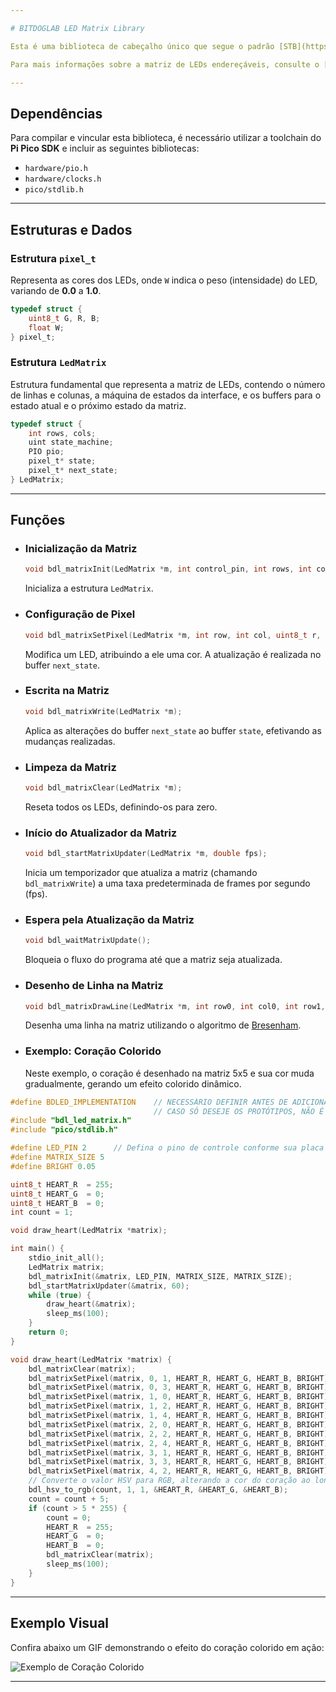 ```yaml
---

# BITDOGLAB LED Matrix Library

Esta é uma biblioteca de cabeçalho único que segue o padrão [STB](https://github.com/nothings/stb). O objetivo é fornecer uma interface simples e eficiente para utilizar a matriz de LEDs endereçáveis presente na placa [BITDOGLAB](https://github.com/BitDogLab/BitDogLab).

Para mais informações sobre a matriz de LEDs endereçáveis, consulte o [documento de referência](https://github.com/BitDogLab/BitDogLab-C/blob/main/neopixel_pio/Readme.md).

---
```


## Dependências

Para compilar e vincular esta biblioteca, é necessário utilizar a toolchain do **Pi Pico SDK** e incluir as seguintes bibliotecas:

- `hardware/pio.h`
- `hardware/clocks.h`
- `pico/stdlib.h`

---

## Estruturas e Dados

### Estrutura `pixel_t`

Representa as cores dos LEDs, onde `W` indica o peso (intensidade) do LED, variando de **0.0** a **1.0**.

```c
typedef struct {
    uint8_t G, R, B;
    float W;
} pixel_t;
```

### Estrutura `LedMatrix`

Estrutura fundamental que representa a matriz de LEDs, contendo o número de linhas e colunas, a máquina de estados da interface, e os buffers para o estado atual e o próximo estado da matriz.

```c
typedef struct {
    int rows, cols;
    uint state_machine;
    PIO pio;
    pixel_t* state;
    pixel_t* next_state;
} LedMatrix;
```

---

## Funções

- ### Inicialização da Matriz

  ```c
  void bdl_matrixInit(LedMatrix *m, int control_pin, int rows, int cols);
  ```
  Inicializa a estrutura `LedMatrix`.

- ### Configuração de Pixel

  ```c
  void bdl_matrixSetPixel(LedMatrix *m, int row, int col, uint8_t r, uint8_t g, uint8_t b, float w);
  ```
  Modifica um LED, atribuindo a ele uma cor. A atualização é realizada no buffer `next_state`.

- ### Escrita na Matriz

  ```c
  void bdl_matrixWrite(LedMatrix *m);
  ```
  Aplica as alterações do buffer `next_state` ao buffer `state`, efetivando as mudanças realizadas.

- ### Limpeza da Matriz

  ```c
  void bdl_matrixClear(LedMatrix *m);
  ```
  Reseta todos os LEDs, definindo-os para zero.

- ### Início do Atualizador da Matriz

  ```c
  void bdl_startMatrixUpdater(LedMatrix *m, double fps);
  ```
  Inicia um temporizador que atualiza a matriz (chamando `bdl_matrixWrite`) a uma taxa predeterminada de frames por segundo (fps).

- ### Espera pela Atualização da Matriz

  ```c
  void bdl_waitMatrixUpdate();
  ```
  Bloqueia o fluxo do programa até que a matriz seja atualizada.

- ### Desenho de Linha na Matriz

  ```c
  void bdl_matrixDrawLine(LedMatrix *m, int row0, int col0, int row1, int col1, uint8_t r, uint8_t g, uint8_t b, float w);
  ```
  Desenha uma linha na matriz utilizando o algoritmo de [Bresenham](https://pt.wikipedia.org/wiki/Algoritmo_de_Bresenham).

- ### Exemplo: Coração Colorido

  Neste exemplo, o coração é desenhado na matriz 5x5 e sua cor muda gradualmente, gerando um efeito colorido dinâmico.

```c
#define BDLED_IMPLEMENTATION    // NECESSÁRIO DEFINIR ANTES DE ADICIONAR O CABEÇALHO, PARA QUE AS IMPLEMENTAÇÕES SEJAM ADICIONADAS
                                // CASO SÓ DESEJE OS PROTÓTIPOS, NÃO É NECESSÁRIO ADICIONAR
#include "bdl_led_matrix.h"
#include "pico/stdlib.h"

#define LED_PIN 2      // Defina o pino de controle conforme sua placa
#define MATRIX_SIZE 5
#define BRIGHT 0.05

uint8_t HEART_R  = 255;
uint8_t HEART_G  = 0;
uint8_t HEART_B  = 0;
int count = 1;

void draw_heart(LedMatrix *matrix);

int main() {
    stdio_init_all();
    LedMatrix matrix;
    bdl_matrixInit(&matrix, LED_PIN, MATRIX_SIZE, MATRIX_SIZE);
    bdl_startMatrixUpdater(&matrix, 60);
    while (true) {
        draw_heart(&matrix);
        sleep_ms(100);
    }
    return 0;
}

void draw_heart(LedMatrix *matrix) {
    bdl_matrixClear(matrix);
    bdl_matrixSetPixel(matrix, 0, 1, HEART_R, HEART_G, HEART_B, BRIGHT);
    bdl_matrixSetPixel(matrix, 0, 3, HEART_R, HEART_G, HEART_B, BRIGHT);
    bdl_matrixSetPixel(matrix, 1, 0, HEART_R, HEART_G, HEART_B, BRIGHT);
    bdl_matrixSetPixel(matrix, 1, 2, HEART_R, HEART_G, HEART_B, BRIGHT);
    bdl_matrixSetPixel(matrix, 1, 4, HEART_R, HEART_G, HEART_B, BRIGHT);
    bdl_matrixSetPixel(matrix, 2, 0, HEART_R, HEART_G, HEART_B, BRIGHT);
    bdl_matrixSetPixel(matrix, 2, 2, HEART_R, HEART_G, HEART_B, BRIGHT);
    bdl_matrixSetPixel(matrix, 2, 4, HEART_R, HEART_G, HEART_B, BRIGHT);
    bdl_matrixSetPixel(matrix, 3, 1, HEART_R, HEART_G, HEART_B, BRIGHT);
    bdl_matrixSetPixel(matrix, 3, 3, HEART_R, HEART_G, HEART_B, BRIGHT);
    bdl_matrixSetPixel(matrix, 4, 2, HEART_R, HEART_G, HEART_B, BRIGHT);
    // Converte o valor HSV para RGB, alterando a cor do coração ao longo do tempo
    bdl_hsv_to_rgb(count, 1, 1, &HEART_R, &HEART_G, &HEART_B);
    count = count + 5;
    if (count > 5 * 255) {
        count = 0; 
        HEART_R  = 255;
        HEART_G  = 0;
        HEART_B  = 0;
        bdl_matrixClear(matrix);
        sleep_ms(100);
    }
}
```

---

## Exemplo Visual

Confira abaixo um GIF demonstrando o efeito do coração colorido em ação:

![Exemplo de Coração Colorido](https://github.com/AtanielSegundo/BDL_ledmatrix/blob/main/example_bdl.gif)

---
